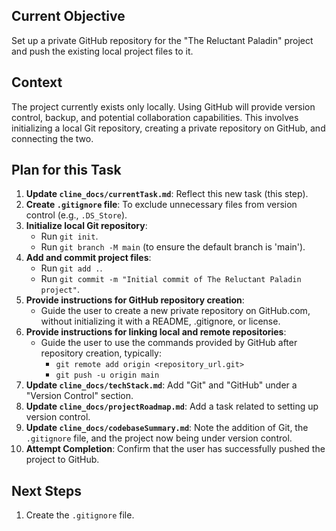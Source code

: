 ## Current Objective
Set up a private GitHub repository for the "The Reluctant Paladin" project and push the existing local project files to it.

## Context
The project currently exists only locally. Using GitHub will provide version control, backup, and potential collaboration capabilities. This involves initializing a local Git repository, creating a private repository on GitHub, and connecting the two.

## Plan for this Task
1.  **Update `cline_docs/currentTask.md`**: Reflect this new task (this step).
2.  **Create `.gitignore` file**: To exclude unnecessary files from version control (e.g., `.DS_Store`).
3.  **Initialize local Git repository**:
    *   Run `git init`.
    *   Run `git branch -M main` (to ensure the default branch is 'main').
4.  **Add and commit project files**:
    *   Run `git add .`.
    *   Run `git commit -m "Initial commit of The Reluctant Paladin project"`.
5.  **Provide instructions for GitHub repository creation**:
    *   Guide the user to create a new private repository on GitHub.com, without initializing it with a README, .gitignore, or license.
6.  **Provide instructions for linking local and remote repositories**:
    *   Guide the user to use the commands provided by GitHub after repository creation, typically:
        *   `git remote add origin <repository_url.git>`
        *   `git push -u origin main`
7.  **Update `cline_docs/techStack.md`**: Add "Git" and "GitHub" under a "Version Control" section.
8.  **Update `cline_docs/projectRoadmap.md`**: Add a task related to setting up version control.
9.  **Update `cline_docs/codebaseSummary.md`**: Note the addition of Git, the `.gitignore` file, and the project now being under version control.
10. **Attempt Completion**: Confirm that the user has successfully pushed the project to GitHub.

## Next Steps
1. Create the `.gitignore` file.

